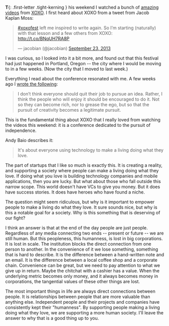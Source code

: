 **T**{: .first-letter .tight-kerning } his weekend I watched a bunch of [amazing videos](http://www.youtube.com/user/xoxofest) from [XOXO](http://2013.xoxofest.com/). I first heard about XOXO from a tweet from Jacob Kaplan Moss:

<blockquote class="twitter-tweet"><p><a href="https://twitter.com/search?q=%23xoxofest&amp;src=hash">#xoxofest</a> left me inspired to write again. So I’m starting (naturally) with that lesson and a few others from XOXO: <a href="http://t.co/BNqUH7RA8P">http://t.co/BNqUH7RA8P</a></p>&mdash; jacobian (@jacobian) <a href="https://twitter.com/jacobian/statuses/381957944641736704">September 23, 2013</a></blockquote>
<script async src="//platform.twitter.com/widgets.js" charset="utf-8"></script>

I was curious, so I looked into it a bit more, and found out that this festival had just happened in Portland, Oregon -- the city where I would be moving to in a few weeks. (Now the city that I moved to last week.)

Everything I read about the conference resonated with me. A few weeks ago I [wrote the following](http://ecarmi.org/writing/startups-arent-for-everyone/):

> I don’t think everyone should quit their job to pursue an idea. Rather, I think the people who will enjoy it should be encouraged to do it. Not so they can become rich, nor to grease the ego, but so that the pursuit of creativity becomes a legitimate pursuit.

This is the fundamental thing about XOXO that I really loved from watching the videos this weekend: it is a conference dedicated to the pursuit of independence.

Andy Baio describes it:

> It's about everyone using technology to make a living doing what they love.

The part of startups that I like so much is exactly this. It is creating a reality, and supporting a society where people can make a living doing what they love. If doing what you love is building technology companies and mobile applications, then you are lucky. But what about those who fall outside this narrow scope. This world doesn't have VCs to give you money. But it does have success stories. It does have heroes who have found a niche.

The question might seem ridiculous, but why is it important to empower people to make a living do what they love. It sure sounds nice, but why is this a notable goal for a society. Why is this something that is deserving of our fight?

I think an answer is that at the end of the day people are just people. Regardless of any media connecting two ends -- present or future -- we are still human. But this peopleness, this humanness, is lost in big corporations. It is lost in scale. The institution blocks the direct connection from one person to another. In the convenience of it we lose something, something that is hard to describe. It is the difference between a hand-written note and an email. It is the difference between a local coffee shop and a corporate chain. Convenience can be great, but we need to pay attention to what we give up in return. Maybe the chitchat with a cashier has a value. When the underlying metric becomes only money, and it always becomes money in corporations, the tangential values of these other things are lost.

The most important things in life are always direct connections between people. It is relationships between people that are more valuable than anything else. Independent people and their projects and companies have consistently kept their "humanness". By supporting people making a living doing what they love, we are supporting a more human society. I'll leave the answer to why that is a good thing up to you.
